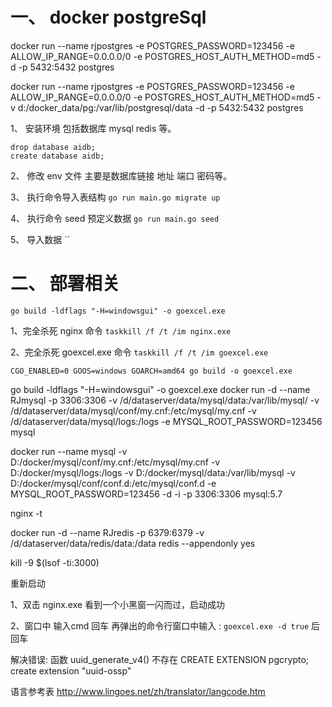 # 一、 docker postgreSql 
docker run --name rjpostgres -e POSTGRES_PASSWORD=123456  -e ALLOW_IP_RANGE=0.0.0.0/0 -e POSTGRES_HOST_AUTH_METHOD=md5 -d -p 5432:5432 postgres

docker run --name rjpostgres -e POSTGRES_PASSWORD=123456  -e ALLOW_IP_RANGE=0.0.0.0/0 -e POSTGRES_HOST_AUTH_METHOD=md5 -v d:/docker_data/pg:/var/lib/postgresql/data -d -p 5432:5432 postgres



1、 安装环境
    包括数据库 mysql redis 等。

    drop database aidb;
    create database aidb;

2、 修改 env 文件
    主要是数据库链接 地址 端口 密码等。

3、 执行命令导入表结构
    `go run main.go migrate up`

4、 执行命令 seed 预定义数据
    `go run main.go seed`

5、 导入数据
    ``

# 二、 部署相关
`go build -ldflags "-H=windowsgui" -o goexcel.exe`

1、完全杀死 nginx 命令 
`taskkill /f /t /im nginx.exe`

2、完全杀死 goexcel.exe 命令
`taskkill /f /t /im goexcel.exe`

`CGO_ENABLED=0 GOOS=windows GOARCH=amd64 go build -o goexcel.exe`

go build -ldflags "-H=windowsgui" -o goexcel.exe
docker run -d --name RJmysql -p 3306:3306 -v /d/dataserver/data/mysql/data:/var/lib/mysql/ -v /d/dataserver/data/mysql/conf/my.cnf:/etc/mysql/my.cnf  -v /d/dataserver/data/mysql/logs:/logs -e MYSQL_ROOT_PASSWORD=123456 mysql

docker run --name mysql -v D:/docker/mysql/conf/my.cnf:/etc/mysql/my.cnf -v D:/docker/mysql/logs:/logs -v D:/docker/mysql/data:/var/lib/mysql -v  D:/docker/mysql/conf/conf.d:/etc/mysql/conf.d -e MYSQL_ROOT_PASSWORD=123456 -d -i -p 3306:3306 mysql:5.7

nginx -t

docker run -d --name RJredis -p 6379:6379 -v /d/dataserver/data/redis/data:/data redis --appendonly yes

 kill -9 $(lsof -ti:3000)
 
重新启动

1、双击 nginx.exe 看到一个小黑窗一闪而过，启动成功

2、窗口中 输入cmd 回车 
再弹出的命令行窗口中输入 : 
`goexcel.exe -d true`
 后回车



解决错误: 函数 uuid_generate_v4() 不存在
CREATE EXTENSION pgcrypto;
create extension "uuid-ossp"

语言参考表
http://www.lingoes.net/zh/translator/langcode.htm

